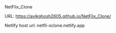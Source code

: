 NetFlix_Clone 

URL: https://avikghosh2605.github.io/NetFlix_Clone/

 
 Netlify host url:   netfli-xclone.netlify.app

